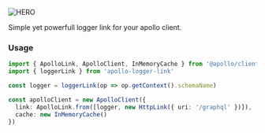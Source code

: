 ![HERO](./assets/hero.png)

Simple yet powerfull logger link for your apollo client.

### Usage

```ts
import { ApolloLink, ApolloClient, InMemoryCache } from '@apollo/client'
import { loggerLink } from 'apollo-logger-link'

const logger = loggerLink(op => op.getContext().schemaName)

const apolloClient = new ApolloClient({
  link: ApolloLink.from([logger, new HttpLink({ uri: '/graphql' })]),
  cache: new InMemoryCache()
})
```
